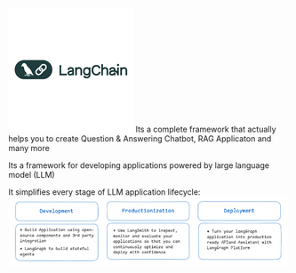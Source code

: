 ![LangChain Logo](https://github.com/GitMeP/LangChain/blob/master/Chatbot_1/images/logo.png)
Its a complete framework that actually helps you to create Question & Answering Chatbot, RAG Applicaton and many more 

Its a framework for developing applications powered by large language model (LLM)

It simplifies every stage of LLM application lifecycle:
![LifeCycle](https://github.com/GitMeP/LangChain/blob/master/Chatbot_1/images/data1.png)

